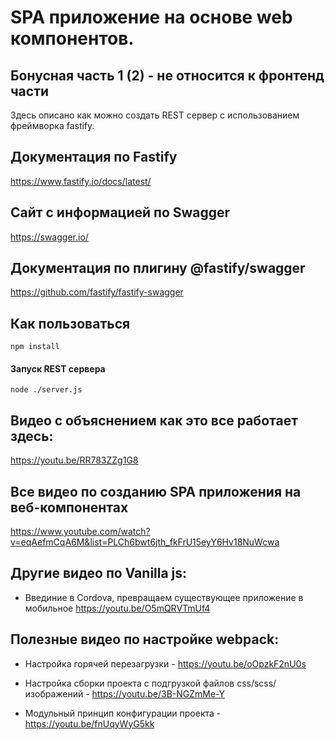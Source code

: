 # SPA приложение на основе web компонентов. 

## Бонусная часть 1 (2) - не относится к фронтенд части

Здесь описано как можно создать REST сервер с использованием фреймворка fastify. 

## Документация по Fastify

https://www.fastify.io/docs/latest/

## Сайт с информацией по Swagger

https://swagger.io/

## Документация по плигину @fastify/swagger

https://github.com/fastify/fastify-swagger


## Как пользоваться

    npm install


#### Запуск REST сервера

    node ./server.js



## Видео с объяснением как это все работает здесь:

https://youtu.be/RR783ZZg1G8

## Все видео по созданию SPA приложения на веб-компонентах

https://www.youtube.com/watch?v=eqAefmCqA6M&list=PLCh6bwt6jth_fkFrU15eyY6Hv18NuWcwa


## Другие видео по Vanilla js:

- Введиние в Cordova, превращаем существующее приложение в мобильное https://youtu.be/O5mQRVTmUf4

## Полезные видео по настройке webpack:

- Настройка горячей перезагрузки - https://youtu.be/oOpzkF2nU0s

- Настройка сборки проекта с подгрузкой файлов css/scss/изображений - https://youtu.be/3B-NGZmMe-Y

- Модульный принцип конфигурации проекта - https://youtu.be/fnUqyWyG5kk

